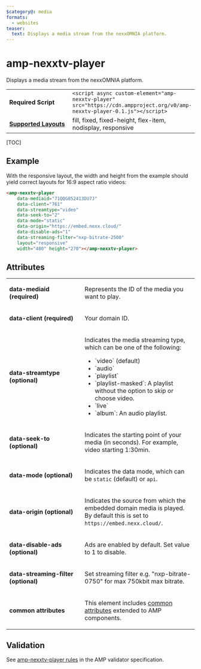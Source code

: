 ```yaml
---
$category@: media
formats:
  - websites
teaser:
  text: Displays a media stream from the nexxOMNIA platform.
---
```

<!---
Copyright 2017 The AMP HTML Authors. All Rights Reserved.

Licensed under the Apache License, Version 2.0 (the "License");
you may not use this file except in compliance with the License.
You may obtain a copy of the License at

      http://www.apache.org/licenses/LICENSE-2.0

Unless required by applicable law or agreed to in writing, software
distributed under the License is distributed on an "AS-IS" BASIS,
WITHOUT WARRANTIES OR CONDITIONS OF ANY KIND, either express or implied.
See the License for the specific language governing permissions and
limitations under the License.
-->

# amp-nexxtv-player

Displays a media stream from the nexxOMNIA platform.

<table>
  <tr>
    <td width="40%"><strong>Required Script</strong></td>
    <td><code>&lt;script async custom-element="amp-nexxtv-player" src="https://cdn.ampproject.org/v0/amp-nexxtv-player-0.1.js">&lt;/script></code></td>
  </tr>
  <tr>
    <td class="col-fourty"><strong><a href="https://www.ampproject.org/docs/guides/responsive/control_layout.html">Supported Layouts</a></strong></td>
    <td>fill, fixed, fixed-height, flex-item, nodisplay, responsive</td>
  </tr>
</table>

[TOC]

## Example

With the responsive layout, the width and height from the example should yield correct layouts for 16:9 aspect ratio videos:

```html
<amp-nexxtv-player
    data-mediaid="71QQG852413DU7J"
    data-client="761"
    data-streamtype="video"
    data-seek-to="2"
    data-mode="static"
    data-origin="https://embed.nexx.cloud/"
    data-disable-ads="1"
    data-streaming-filter="nxp-bitrate-2500"
    layout="responsive"
    width="480" height="270"></amp-nexxtv-player>
```

## Attributes

<table>
  <tr>
    <td width="40%"><p><strong>data-mediaid (required)</strong></p></td>
    <td><p>Represents the ID of the media you want to play.</p></td>
  </tr>
  <tr>
    <td width="40%"><p><strong>data-client (required)</strong></p></td>
    <td><p>Your domain ID.</p></td>
  </tr>
  <tr>
    <td width="40%"><p><strong>data-streamtype (optional)</strong></p></td>
    <td><p>Indicates the media streaming type, which can be one of the following:</p>
<ul>
<li>`video` (default)</li>
<li>`audio`</li>
<li>`playlist`</li>
<li>`playlist-masked`: A playlist without the option to skip or choose video.</li>
<li>`live`</li>
<li>`album`: An audio playlist.</li>
</ul></td>
  </tr>
  <tr>
    <td width="40%"><p><strong>data-seek-to (optional)</strong></p></td>
    <td><p>Indicates the starting point of your media (in seconds).  For example, video starting 1:30min.</p></td>
  </tr>
  <tr>
    <td width="40%"><p><strong>data-mode (optional)</strong></p></td>
    <td><p>Indicates the data mode, which can be <code>static</code> (default) or <code>api</code>.</p></td>
  </tr>
  <tr>
    <td width="40%"><p><strong>data-origin (optional)</strong></p></td>
    <td><p>Indicates the source from which the embedded domain media is played. By default this is set to <code>https://embed.nexx.cloud/</code>.</p></td>
  </tr>
  <tr>
    <td width="40%"><p><strong>data-disable-ads (optional)</strong></p></td>
    <td><p>Ads are enabled by default. Set value to 1 to disable.</p></td>
  </tr>
  <tr>
    <td width="40%"><p><strong>data-streaming-filter (optional)</strong></p></td>
    <td><p>Set streaming filter e.g. "nxp-bitrate-0750" for max 750kbit max bitrate.</p></td>
  </tr>
  <tr>
    <td width="40%"><p><strong>common attributes</strong></p></td>
    <td><p>This element includes <a href="https://www.ampproject.org/docs/reference/common_attributes">common attributes</a> extended to AMP components.</p></td>
  </tr>
</table>

## Validation

See [amp-nexxtv-player rules](https://github.com/ampproject/amphtml/blob/master/extensions/amp-nexxtv-player/validator-amp-nexxtv-player.protoascii) in the AMP validator specification.

